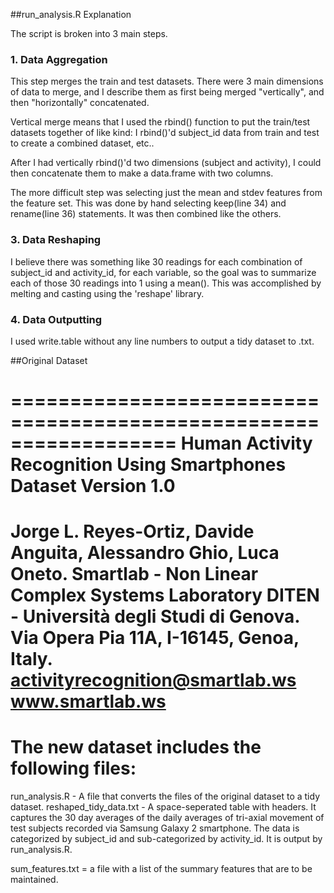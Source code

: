 ##run_analysis.R Explanation

The script is broken into 3 main steps.  

### 1. Data Aggregation
This step merges the train and test datasets.  There were 3 main dimensions of data to merge, and I describe them as first being merged "vertically", and then "horizontally" concatenated.

Vertical merge means that I used the rbind() function to put the train/test datasets together of like kind: I rbind()'d subject_id data from train and test to create a combined dataset, etc..

After I had vertically rbind()'d two dimensions (subject and activity), I could then concatenate them  to make a data.frame with two columns.  

The more difficult step was selecting just the mean and stdev features from the feature set.  This was done by hand selecting keep(line 34) and rename(line 36) statements. It was then combined like the others.

### 3. Data Reshaping
I believe there was something like 30 readings for each combination of subject_id and activity_id, for each variable, so the goal was to summarize each of those 30 readings into 1 using a mean().
This was accomplished by melting and casting using the 'reshape' library.

### 4. Data Outputting
I used write.table without any line numbers to output a tidy dataset to .txt.

##Original Dataset

==================================================================
Human Activity Recognition Using Smartphones Dataset
Version 1.0
==================================================================
Jorge L. Reyes-Ortiz, Davide Anguita, Alessandro Ghio, Luca Oneto.
Smartlab - Non Linear Complex Systems Laboratory
DITEN - Università degli Studi di Genova.
Via Opera Pia 11A, I-16145, Genoa, Italy.
activityrecognition@smartlab.ws
www.smartlab.ws
==================================================================


##
The new dataset includes the following files:
=========================================
run_analysis.R - A file that converts the files of the original dataset to a tidy dataset.
reshaped_tidy_data.txt - A space-seperated table with headers.  It captures the 30 day averages of the daily averages of tri-axial movement of test subjects recorded via Samsung Galaxy 2 smartphone.  The data is categorized by subject_id and sub-categorized by activity_id.  It is output by run_analysis.R.

sum_features.txt = a file with a list of the summary features that are to be maintained.


